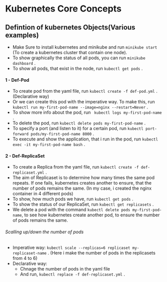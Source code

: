 # Kubernetes Core Concepts
## Defintion of kubernetes Objects(Various examples)

- Make Sure to install kubernetes and minikube and run ``` minikube start ``` (To create a kubernetes cluster that contain one node).
- To show  graphically the status of all pods, you can run ``` minikube dashboard ``` .
- To show all pods, that exist in the node, run ``` kubectl get pods ``` .

#### 1 - Def-Pod

- To create pod from the yaml file, run ``` kubectl create -f def-pod.yml ``` . (Declarative way)
- Or we can create this pod with the imperative way. To make this, run ``` kubectl run my-first-pod-name --image=nginx --restart=Never ``` .
- To show more info about the pod, run ``` kubectl logs my-first-pod-name``` .
- To delete the pod, run ``` kubectl delete pods my-first-pod-name ``` .
- To specify a port (and listen to it) for a certain pod, run ``` kubectl port-forward pods/my-first-pod-name 8000 ``` .
- To execute and  show the application, that i run in the pod, run ``` kubectl exec -it my-first-pod-name bash ``` .

#### 2 - Def-ReplicaSet

- To create a Replica from the yaml file, run ``` kubectl create -f def-replicaset.yml ``` .
- The aim of Replicaset is to determine how many times the same pod repeats. If one fails, kubernetes creates another to ensure, that the number of pods remains the same. (In my case, i created the nginx container in 4 different pods)
- To show, how much pods we have, run ``` kubectl get pods ``` .
- To show the status of our ReplicaSet, run ``` kubectl get replicasets ``` .
- We delete a pod with the command  ``` kubectl delete pods my-first-pod-name ```, to see how kubernetes create another pod, to ensure the number of pods remains the same.

###### Scalling up/down the number of pods

- Imperative way: ``` kubectl scale --replicas=6 replicaset my-replicaset-name ``` . (Here i make the   number of pods in the replicasets from 4 to 6)
- Declarative way: 
    * Chnage the number of pods in the yaml file
    * And run, ``` kubectl replace -f def-replicaset.yml ``` .
  
